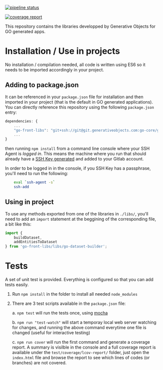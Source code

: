 [![pipeline status](https://git.generativeobjects.com/go-core/go-front-libs/badges/master/pipeline.svg)](https://git.generativeobjects.com/go-core/go-front-libs/commits/master)

[![coverage report](https://git.generativeobjects.com/go-core/go-front-libs/badges/master/coverage.svg)](https://git.generativeobjects.com/go-core/go-front-libs/commits/master)

This repository contains the libraries developped by Generative Objects for GO generated apps.

# Installation / Use in projects

No installation / compilation needed, all code is written using ES6 so it needs to be imported accordingly in your project.

## Adding to package.json

It can be referenced in your `package.json` file for installation and then imported in your project (that is the default in GO generated applications).
You can directly reference this repository using the following `package.json` entry:

```javascript
dependencies: {
    ...
    "go-front-libs": "git+ssh://git@git.generativeobjects.com:go-core/go-front-libs.git"
    ...
}
```

then running `npm install` from a command line console where your SSH Agent is _logged in_. This means the machine where you run that should already have a [SSH Key generated](https://help.github.com/articles/generating-a-new-ssh-key-and-adding-it-to-the-ssh-agent/) and added to your Gitlab account.

In order to be logged in in the console, if you SSH Key has a passphrase, you'll need to run the following:

```bash
    eval `ssh-agent -s`
    ssh-add
```

## Using in project

To use any methods exported from one of the libraries in `./libs/`, you'll need to add an `import` statement at the beggining of the corresponding file, a bit like this:

```javascript
import {
    buildDataset,
    addEntitiesToDataset
} from 'go-front-libs/libs/go-dataset-builder';
```

# Tests

A set of unit test is provided. Everything is configured so that you can add tests easily.

1.  Run `npm install` in the folder to install all needed `node_modules`
2.  There are 3 test scripts available in the `package.json` file:

    a. `npm test` will run the tests once, using [mocha](https://mochajs.org/)

    b. `npm run "test-watch"` will start a temporay local web server watching for changes, and running the above command everytime one file is changed (useful for interactive testing)

    c. `npm run cover` will run the first command and generate a coverage report. A summary is visilble in the console and a full coverage report is available under the `test/coverage/lcov-report/` folder, just open the `index.html` file and browse the report to see which lines of codes (or branches) are not covered.
